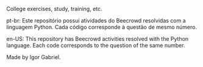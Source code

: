 College exercises, study, training, etc.

pt-br: Este repositório possui atividades do Beecrowd resolvidas com a linguagem Python. Cada código corresponde à questão de mesmo número.

en-US: This repository has Beecrowd activities resolved with the Python language. Each code corresponds to the question of the same number.

Made by Igor Gabriel.
